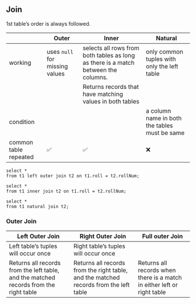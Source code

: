 ## Join

1st table’s order is always followed.

|                       | Outer                          | Inner                                                        | Natural                                       |
| --------------------- | ------------------------------ | ------------------------------------------------------------ | --------------------------------------------- |
| working               | uses `null` for missing values | selects all rows from both tables as long as there is a match between the columns. | only common tuples with only the left table   |
|                       |                                | Returns records that have matching values in both tables     |                                               |
| condition             |                                |                                                              | a column name in both the tables must be same |
| common table repeated | ✅                              | ✅                                                            | ❌                                             |

```mysql
select *
from t1 left outer join t2 on t1.roll = t2.rollNum;

select *
from t1 inner join t2 on t1.roll = t2.rollNum;

select *
from t1 natural join t2;
```

### Outer Join

| Left Outer Join                                              | Right Outer Join                                             | Full outer Join                                              |
| ------------------------------------------------------------ | ------------------------------------------------------------ | ------------------------------------------------------------ |
| Left table’s tuples will occur once                          | Right table’s tuples will occur once                         |                                                              |
| Returns all records from the left table, and the matched records from the right table | Returns all records from the right table, and the matched records from the left table | Returns all records when there is a match in either left or right table |

